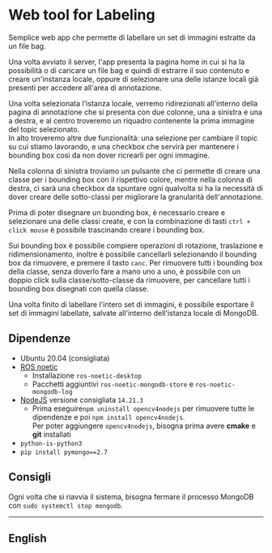 # Web tool for Labeling

Semplice web app che permette di labellare un set di immagini estratte da un file bag.

Una volta avviato il server, l'app presenta la pagina home in cui si ha la possibilità o di caricare un file bag e quindi di estrarre il suo contenuto e creare un'instanza locale, oppure di selezionare una delle istanze locali già presenti per accedere all'area di annotazione.

Una volta selezionata l'istanza locale, verremo ridirezionati all'interno della pagina di annotazione che si presenta con due colonne, una a sinistra e una a destra, e al centro troveremo un riquadro contenente la prima immagine del topic selezionato. \
In alto troveremo altre due funzionalità: una selezione per cambiare il topic su cui stiamo lavorando, e una checkbox che servirà per mantenere i bounding box così da non dover ricrearli per ogni immagine.

Nella colonna di sinistra troviamo un pulsante che ci permette di creare una classe per i bounding box con il rispettivo colore, mentre nella colonna di destra, ci sarà una checkbox da spuntare ogni qualvolta si ha la necessità di dover creare delle sotto-classi per migliorare la granularità dell'annotazione.

Prima di poter disegnare un buonding box, è necessario creare e selezionare una delle classi create, e con la combinazione di tasti `ctrl + click mouse` è possibile trascinando creare i bounding box.

Sui bounding box è possibile compiere operazioni di rotazione, traslazione e ridimensionamento, inoltre è possibile cancellarli selezionando il bounding box da rimuovere, e premere il tasto `canc`. Per rimuovere tutti i bounding box della classe, senza doverlo fare a mano uno a uno, è possibile con un doppio click sulla classe/sotto-classe da rimuovere, per cancellare tutti i bounding box disegnati con quella classe.

Una volta finito di labellare l'intero set di immagini, è possibile esportare il set di immagini labellate, salvate all'interno dell'istanza locale di MongoDB.

## Dipendenze

- Ubuntu 20.04 (consigliata)
- [ROS noetic](http://wiki.ros.org/noetic/Installation/Ubuntu)
  - Installazione `ros-noetic-desktop`
  - Pacchetti aggiuntivi `ros-noetic-mongodb-store` e `ros-noetic-mongodb-log`
- [NodeJS](https://www.digitalocean.com/community/tutorials/how-to-install-node-js-on-ubuntu-20-04) versione consigliata `14.21.3`  
  - Prima eseguire`npm uninstall opencv4nodejs` per rimuovere tutte le dipendenze e poi `npm install opencv4nodejs`. \
    Per poter aggiungere `opencv4nodejs`, bisogna prima avere __cmake__ e __git__ installati
- `python-is-python3`
- `pip install pymongo==2.7` 

## Consigli

Ogni volta che si riavvia il sistema, bisogna fermare il processo MongoDB con `sudo systemctl stop mongodb`.

---

## English
